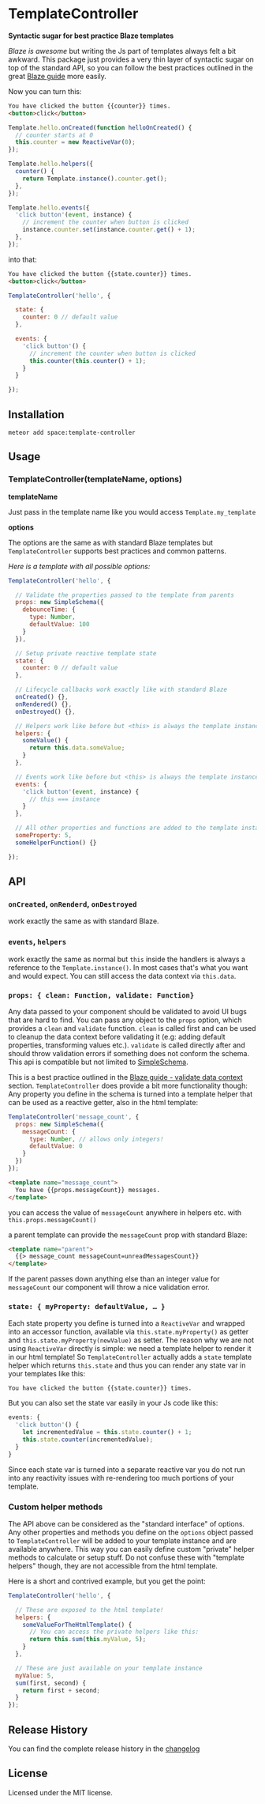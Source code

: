 # TemplateController

**Syntactic sugar for best practice Blaze templates**

*Blaze is awesome* but writing the Js part of templates always
felt a bit awkward. This package just provides a very thin layer of syntactic
sugar on top of the standard API, so you can follow the best practices outlined
in the great [Blaze guide](http://guide.meteor.com/blaze.html#reusable-components)
more easily.

Now you can turn this:

```html
You have clicked the button {{counter}} times.
<button>click</button>
```

```javascript
Template.hello.onCreated(function helloOnCreated() {
  // counter starts at 0
  this.counter = new ReactiveVar(0);
});

Template.hello.helpers({
  counter() {
    return Template.instance().counter.get();
  },
});

Template.hello.events({
  'click button'(event, instance) {
    // increment the counter when button is clicked
    instance.counter.set(instance.counter.get() + 1);
  },
});
```

into that:

```html
You have clicked the button {{state.counter}} times.
<button>click</button>
```

```javascript
TemplateController('hello', {

  state: {
    counter: 0 // default value
  },

  events: {
    'click button'() {
      // increment the counter when button is clicked
      this.counter(this.counter() + 1);
    }
  }

});
```

## Installation
`meteor add space:template-controller`

## Usage

### TemplateController(templateName, options)

**templateName**

Just pass in the template name like you would access `Template.my_template`

**options**

The options are the same as with standard Blaze templates but
`TemplateController` supports best practices and common patterns.

*Here is a template with all possible options:*

```javascript
TemplateController('hello', {

  // Validate the properties passed to the template from parents
  props: new SimpleSchema({
    debounceTime: {
      type: Number,
      defaultValue: 100
    }
  }),

  // Setup private reactive template state
  state: {
    counter: 0 // default value
  },

  // Lifecycle callbacks work exactly like with standard Blaze
  onCreated() {},
  onRendered() {},
  onDestroyed() {},

  // Helpers work like before but <this> is always the template instance!
  helpers: {
    someValue() {
      return this.data.someValue;
    }
  },

  // Events work like before but <this> is always the template instance!
  events: {
    'click button'(event, instance) {
      // this === instance
    }
  },

  // All other properties and functions are added to the template instance
  someProperty: 5,
  someHelperFunction() {}

});
```

## API

### `onCreated`, `onRenderd`, `onDestroyed`
work exactly the same as with standard Blaze.

### `events`, `helpers`
work exactly the same as normal but `this` inside the handlers is always
a reference to the `Template.instance()`. In most cases that's what you want
and would expect. You can still access the data context via `this.data`.

### `props: { clean: Function, validate: Function}`

Any data passed to your component should be validated to avoid UI bugs
that are hard to find. You can pass any object to the `props` option, which
provides a `clean` and `validate` function. `clean` is called first and can
be used to cleanup the data context before validating it (e.g: adding default
properties, transforming values etc.). `validate` is called directly after
and should throw validation errors if something does not conform the schema.
This api is compatible but not limited to
[SimpleSchema](https://github.com/aldeed/meteor-simple-schema).

This is a best practice outlined in the
[Blaze guide - validate data context](https://github.com/aldeed/meteor-simple-schema)
section. `TemplateController` does provide a bit more functionality though:
Any property you define in the schema is turned into a template helper
that can be used as a reactive getter, also in the html template:

```javascript
TemplateController('message_count', {
  props: new SimpleSchema({
    messageCount: {
      type: Number, // allows only integers!
      defaultValue: 0
    }
  })
});
```

```html
<template name="message_count">
  You have {{props.messageCount}} messages.
</template>
```

you can access the value of `messageCount` anywhere in helpers etc. with
`this.props.messageCount()`

a parent template can provide the `messageCount` prop with standard Blaze:
```html
<template name="parent">
  {{> message_count messageCount=unreadMessagesCount}}
</template>
```

If the parent passes down anything else than an integer value for `messageCount`
our component will throw a nice validation error.

### `state: { myProperty: defaultValue, … }`

Each state property you define is turned into a `ReactiveVar` and wrapped into
an accessor function, available via `this.state.myProperty()` as getter and
`this.state.myProperty(newValue)` as setter. The reason why we are not using
`ReactiveVar` directly is simple: we need a template helper to render it in
our html template! So `TemplateController` actually adds a `state` template
helper which returns `this.state` and thus you can render any state var in
your templates like this:

```html
You have clicked the button {{state.counter}} times.
```

But you can also set the state var easily in your Js code like this:

```javascript
events: {
  'click button'() {
    let incrementedValue = this.state.counter() + 1;
    this.state.counter(incrementedValue);
  }
}
```

Since each state var is turned into a separate reactive var you do not run
into any reactivity issues with re-rendering too much portions of your template.

### Custom helper methods

The API above can be considered as the "standard interface" of options. Any
other properties and methods you define on the `options` object passed to
`TemplateController` will be added to your template instance and are available
anywhere. This way you can easily define custom "private" helper methods to
calculate or setup stuff. Do not confuse these with "template helpers" though,
they are not accessible from the html template.

Here is a short and contrived example, but you get the point:

```javascript
TemplateController('hello', {

  // These are exposed to the html template!
  helpers: {
    someValueForTheHtmlTemplate() {
      // You can access the private helpers like this:
      return this.sum(this.myValue, 5);
    }
  },

  // These are just available on your template instance
  myValue: 5,
  sum(first, second) {
    return first + second;
  }
});
```

## Release History
You can find the complete release history in the
[changelog](https://github.com/meteor-space/template-controller/blob/master/CHANGELOG.md)

## License
Licensed under the MIT license.
